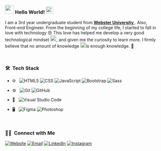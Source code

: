 ### <img src="https://github.com/Shiv-sharma-111/Shiv-sharma-111/blob/master/Assets/Hi.gif" width="29px"> Hello World!&nbsp;<img src="https://github.com/Shiv-sharma-111/Shiv-sharma-111/blob/master/Assets/Earth.gif" width="24px">


I am a 3rd year undergraduate student from <a href="https://www.webster.edu/"><b> Webster University </b></a>. Also, Front-end Engineer. From the beginning of my college life, I started to fall in love with technology 😍 This love has helped me develop a very good technological mindset <img src="https://github.com/Shiv-sharma-111/Shiv-sharma-111/blob/master/Assets/PC.gif" height="20px"/>, and given me the curiosity to learn more. I firmly believe that no amount of knowledge <img src="https://github.com/Shiv-sharma-111/Shiv-sharma-111/blob/master/Assets/Rocket.gif" height="18px">is enough knowledge. 🧠
<br>


<br>

<h3> 🛠 &nbsp;Tech Stack</h3>

- 🌐 &nbsp;
  ![HTML5](https://img.shields.io/badge/-HTML5-333333?style=flat&logo=HTML5)
  ![CSS](https://img.shields.io/badge/-CSS-333333?style=flat&logo=CSS3&logoColor=1572B6)
  ![JavaScript](https://img.shields.io/badge/-JavaScript-333333?style=flat&logo=javascript)
  ![Bootstrap](https://img.shields.io/badge/-Bootstrap-333333?style=flat&logo=bootstrap)
  ![Sass](https://img.shields.io/badge/-Sass-333333?style=flat&logo=Sass)

- ⚙️ &nbsp;
  ![Git](https://img.shields.io/badge/-Git-333333?style=flat&logo=git)
  ![GitHub](https://img.shields.io/badge/-GitHub-333333?style=flat&logo=github)
  
- 🔧 &nbsp;
  ![Visual Studio Code](https://img.shields.io/badge/-Visual%20Studio%20Code-333333?style=flat&logo=visual-studio-code&logoColor=007ACC)
  
- 🖥 &nbsp;
  ![Figma](https://img.shields.io/badge/-Figma-333333?style=flat&logo=Figma)
  ![Photoshop](https://img.shields.io/badge/-Photoshop-333333?style=flat&logo=adobe-photoshop)

<br>

<h3> 🤝🏻 &nbsp;Connect with Me </h3>


<a href="https://bakhtiyordev.com/"><img alt="Website" src="https://img.shields.io/badge/Website-bakhtiyordev.com (coming soon)-blue?style=flat-square&logo=google-chrome"></a>
<a href="mailto:bakhhtiyor.dev@gmail.com"><img alt="Email" src="https://img.shields.io/badge/Email-bakhtiyor.dev@gmail.com-blue?style=flat-square&logo=gmail"></a>
<a href="https://www.linkedin.com/in/bakhtiyor-umarov/"><img alt="LinkedIn" src="https://img.shields.io/badge/LinkedIn-Bakhtiyor%20Umarov-blue?style=flat-square&logo=linkedin%22"></a>
<a href="https://www.instagram.com/bakhtiyor.um/"><img alt="Instagram" src="https://img.shields.io/badge/Instagram-bakhtiyor.um-blue?style=flat-square&logo=instagram"></a>
